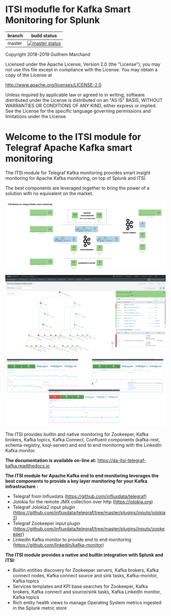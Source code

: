 # ITSI modufle for Kafka Smart Monitoring for Splunk

| branch | build status |
| ---    | ---          |
| master | [![master status](https://circleci.com/gh/guilhemmarchand/DA-ITSI-TELEGRAF-KAFKA/tree/master.svg?style=svg)](https://circleci.com/gh/guilhemmarchand/DA-ITSI-TELEGRAF-KAFKA/tree/master)

Copyright 2018-2019 Guilhem Marchand

Licensed under the Apache License, Version 2.0 (the "License");
you may not use this file except in compliance with the License.
You may obtain a copy of the License at

http://www.apache.org/licenses/LICENSE-2.0

Unless required by applicable law or agreed to in writing, software
distributed under the License is distributed on an "AS IS" BASIS,
WITHOUT WARRANTIES OR CONDITIONS OF ANY KIND, either express or implied.
See the License for the specific language governing permissions and
limitations under the License.

# Welcome to the ITSI module for Telegraf Apache Kafka smart monitoring

The ITSI module for Telegraf Kafka monitoring provides smart insight monitoring for Apache Kafka monitoring, on top of Splunk and ITSI.

The best components are leveraged together to bring the power of a solution with no equivalent on the market.

![screen1](./docs/img/glass_table.png)

![screen1](./docs/img/service_analyser.png)

![screen1](./docs/img/main1.png)

The ITSI provides builtin and native monitoring for Zookeeper, Kafka brokers, Kafka topics, Kafka Connect, Confluent components (kafka-rest, schema-registry, ksql-server) and end to end monitoring with the LinkedIn Kafka monitor.

**The documentation is available on-line at:** https://da-itsi-telegraf-kafka.readthedocs.io

**The ITSI module for Apache Kafka end to end monitoring leverages the best components to provide a key layer monitoring for your Kafka infrastructure :**

- Telegraf from Influxdata (https://github.com/influxdata/telegraf)
- Jolokia for the remote JMX collection over http (https://jolokia.org)
- Telegraf Jolokia2 input plugin (https://github.com/influxdata/telegraf/tree/master/plugins/inputs/jolokia2)
- Telegraf Zookeeper input plugin (https://github.com/influxdata/telegraf/tree/master/plugins/inputs/zookeeper)
- LinkedIn Kafka monitor to provide end to end monitoring (https://github.com/linkedin/kafka-monitor)

**The ITSI module provides a native and builtin integration with Splunk and ITSI:**

- Builtin entities discovery for Zookeeper servers, Kafka brokers, Kafka connect nodes, Kafka connect source and sink tasks, Kafka-monitor, Kafka topics
- Services templates and KPI base searches for Zookeeper, Kafka brokers, Kafka connect and source/sink tasks, Kafka LinkedIn monitor, Kafka topics
- Rich entity health views to manage Operating System metrics ingested in the Splunk metric store
